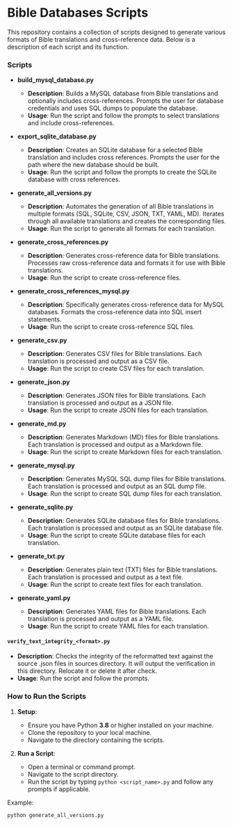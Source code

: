 # Bible Databases Scripts

This repository contains a collection of scripts designed to generate various formats of Bible translations and cross-reference data. Below is a description of each script and its function.

### Scripts

- **build_mysql_database.py**
  - **Description**: Builds a MySQL database from Bible translations and optionally includes cross-references. Prompts the user for database credentials and uses SQL dumps to populate the database.
  - **Usage**: Run the script and follow the prompts to select translations and include cross-references.

- **export_sqlite_database.py**
  - **Description**: Creates an SQLite database for a selected Bible translation and includes cross references. Prompts the user for the path where the new database should be built.
  - **Usage**: Run the script and follow the prompts to create the SQLite database with cross references.

- **generate_all_versions.py**
  - **Description**: Automates the generation of all Bible translations in multiple formats (SQL, SQLite, CSV, JSON, TXT, YAML, MD). Iterates through all available translations and creates the corresponding files.
  - **Usage**: Run the script to generate all formats for each translation.

- **generate_cross_references.py**
  - **Description**: Generates cross-reference data for Bible translations. Processes raw cross-reference data and formats it for use with Bible translations.
  - **Usage**: Run the script to create cross-reference files.

- **generate_cross_references_mysql.py**
  - **Description**: Specifically generates cross-reference data for MySQL databases. Formats the cross-reference data into SQL insert statements.
  - **Usage**: Run the script to create cross-reference SQL files.

- **generate_csv.py**
  - **Description**: Generates CSV files for Bible translations. Each translation is processed and output as a CSV file.
  - **Usage**: Run the script to create CSV files for each translation.

- **generate_json.py**
  - **Description**: Generates JSON files for Bible translations. Each translation is processed and output as a JSON file.
  - **Usage**: Run the script to create JSON files for each translation.

- **generate_md.py**
  - **Description**: Generates Markdown (MD) files for Bible translations. Each translation is processed and output as a Markdown file.
  - **Usage**: Run the script to create Markdown files for each translation.

- **generate_mysql.py**
  - **Description**: Generates MySQL SQL dump files for Bible translations. Each translation is processed and output as an SQL dump file.
  - **Usage**: Run the script to create SQL dump files for each translation.

- **generate_sqlite.py**
  - **Description**: Generates SQLite database files for Bible translations. Each translation is processed and output as an SQLite database file.
  - **Usage**: Run the script to create SQLite database files for each translation.

- **generate_txt.py**
  - **Description**: Generates plain text (TXT) files for Bible translations. Each translation is processed and output as a text file.
  - **Usage**: Run the script to create text files for each translation.

- **generate_yaml.py**
  - **Description**: Generates YAML files for Bible translations. Each translation is processed and output as a YAML file.
  - **Usage**: Run the script to create YAML files for each translation.

#### `verify_text_integrity_<format>.py`
- **Description**: Checks the integrity of the reformatted text against the source .json files in sources directory. It will output the verification in this directory. Relocate it or delete it after check.
- **Usage**: Run the script and follow the prompts.

### How to Run the Scripts

1. **Setup**:
   - Ensure you have Python **3.8** or higher installed on your machine.
   - Clone the repository to your local machine.
   - Navigate to the directory containing the scripts.

2. **Run a Script**:
   - Open a terminal or command prompt.
   - Navigate to the script directory.
   - Run the script by typing `python <script_name>.py` and follow any prompts if applicable.

Example:
```bash
python generate_all_versions.py
